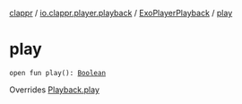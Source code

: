 [clappr](../../index.md) / [io.clappr.player.playback](../index.md) / [ExoPlayerPlayback](index.md) / [play](.)

# play

`open fun play(): `[`Boolean`](https://kotlinlang.org/api/latest/jvm/stdlib/kotlin/-boolean/index.html)

Overrides [Playback.play](../../io.clappr.player.components/-playback/play.md)

